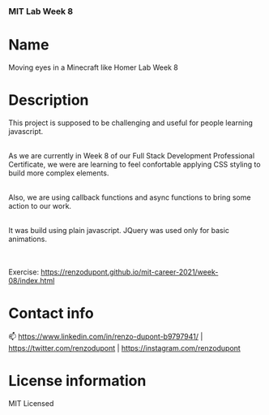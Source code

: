 ### MIT Lab Week 8

# Name

Moving eyes in a Minecraft like Homer Lab Week 8

# Description

This project is supposed to be challenging and useful for people learning javascript.<br/><br/>

As we are currently in Week 8 of our Full Stack Development Professional Certificate,
we were are learning to feel confortable applying CSS styling to build more complex elements.<br/><br/>

Also, we are using callback functions and async functions to bring some action to our work.<br/><br/>

It was build using plain javascript. JQuery was used only for basic animations.

<br/><br/>
Exercise: https://renzodupont.github.io/mit-career-2021/week-08/index.html

# Contact info

📫 https://www.linkedin.com/in/renzo-dupont-b9797941/ | https://twitter.com/renzodupont | https://instagram.com/renzodupont

# License information

MIT Licensed